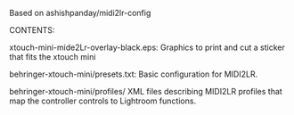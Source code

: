 Based on ashishpanday/midi2lr-config

CONTENTS:

xtouch-mini-mide2Lr-overlay-black.eps:
	Graphics to print and cut a sticker that fits the xtouch mini

behringer-xtouch-mini/presets.txt:
	Basic configuration for MIDI2LR.

behringer-xtouch-mini/profiles/
	XML files describing MIDI2LR profiles that map the controller controls to
	Lightroom functions.
